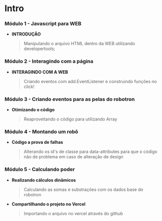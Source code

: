# Intro

### Módulo 1 - Javascript para WEB

 - **INTRODUÇÃO**
	> Manipulando o arquivo HTML dentro da WEB utilizando developertools;

### Módulo 2 - Interagindo com a página

 - **INTERAGINDO COM A WEB**
   > Criando eventos com add.EventListener e construindo funções no click!

### Módulo 3 - Criando eventos para as pelas do robotron

- **Otimizando o código**
  > Reaproveitando o código para utilizando Array

### Módulo 4 - Montando um robô

- **Código a prova de falhas**
  > Alterando os id's de classe para data-attributes para que o código não de problema em caso de alteração de design

### Módulo 5 - Calculando poder

- **Realizando cálculos dinâmicos**
  > Calculando as somas e substrações com os dados base do robotron

- **Compartilhando o projeto no Vercel**
  > Importando o arquivo no vercel através do github
